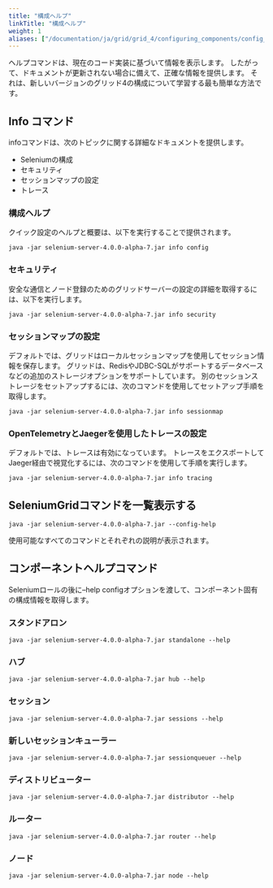 ```yaml
---
title: "構成ヘルプ"
linkTitle: "構成ヘルプ"
weight: 1
aliases: ["/documentation/ja/grid/grid_4/configuring_components/config_help/"]
---
```


ヘルプコマンドは、現在のコード実装に基づいて情報を表示します。
したがって、ドキュメントが更新されない場合に備えて、正確な情報を提供します。
それは、新しいバージョンのグリッド4の構成について学習する最も簡単な方法です。

## Info コマンド

infoコマンドは、次のトピックに関する詳細なドキュメントを提供します。

* Seleniumの構成
* セキュリティ
* セッションマップの設定
* トレース

### 構成ヘルプ

クイック設定のヘルプと概要は、以下を実行することで提供されます。

```shell
java -jar selenium-server-4.0.0-alpha-7.jar info config
```

### セキュリティ

安全な通信とノード登録のためのグリッドサーバーの設定の詳細を取得するには、以下を実行します。

```shell
java -jar selenium-server-4.0.0-alpha-7.jar info security
```

### セッションマップの設定

デフォルトでは、グリッドはローカルセッションマップを使用してセッション情報を保存します。
グリッドは、RedisやJDBC-SQLがサポートするデータベースなどの追加のストレージオプションをサポートしています。
別のセッションストレージをセットアップするには、次のコマンドを使用してセットアップ手順を取得します。

```shell
java -jar selenium-server-4.0.0-alpha-7.jar info sessionmap
```

### OpenTelemetryとJaegerを使用したトレースの設定

デフォルトでは、トレースは有効になっています。
トレースをエクスポートしてJaeger経由で視覚化するには、次のコマンドを使用して手順を実行します。

```shell
java -jar selenium-server-4.0.0-alpha-7.jar info tracing
```

## SeleniumGridコマンドを一覧表示する  
 
```shell
java -jar selenium-server-4.0.0-alpha-7.jar --config-help
```

使用可能なすべてのコマンドとそれぞれの説明が表示されます。

## コンポーネントヘルプコマンド

Seleniumロールの後に–help configオプションを渡して、コンポーネント固有の構成情報を取得します。

### スタンドアロン 

```shell
java -jar selenium-server-4.0.0-alpha-7.jar standalone --help
```
### ハブ 

```shell
java -jar selenium-server-4.0.0-alpha-7.jar hub --help
```

### セッション 

```shell
java -jar selenium-server-4.0.0-alpha-7.jar sessions --help
```

### 新しいセッションキューラー

```shell
java -jar selenium-server-4.0.0-alpha-7.jar sessionqueuer --help
```

### ディストリビューター 

```shell
java -jar selenium-server-4.0.0-alpha-7.jar distributor --help
```

### ルーター 

```shell
java -jar selenium-server-4.0.0-alpha-7.jar router --help
```

### ノード 

```shell
java -jar selenium-server-4.0.0-alpha-7.jar node --help
```